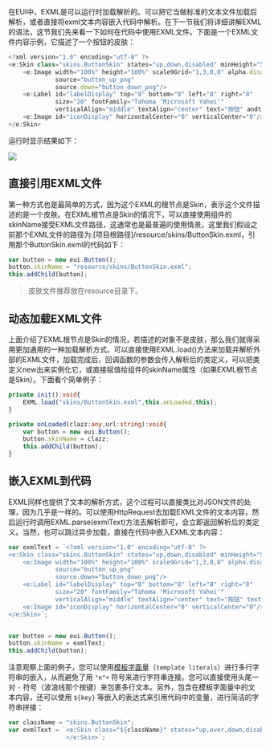 在EUI中，EXML是可以运行时加载解析的。可以把它当做标准的文本文件加载后解析，或者直接将exml文本内容嵌入代码中解析。在下一节我们将详细讲解EXML的语法，这节我们先来看一下如何在代码中使用EXML文件。下面是一个EXML文件内容示例，它描述了一个按钮的皮肤：

~~~ typescript
<?xml version="1.0" encoding="utf-8" ?> 
<e:Skin class="skins.ButtonSkin" states="up,down,disabled" minHeight="50" minWidth="100" xmlns:e="http://ns.egret.com/eui"> 
	<e:Image width="100%" height="100%" scale9Grid="1,3,8,8" alpha.disabled="0.5"
             source="button_up_png"
             source.down="button_down_png"/> 
    <e:Label id="labelDisplay" top="8" bottom="8" left="8" right="8"
             size="20" fontFamily="Tahoma 'Microsoft Yahei'"
             verticalAlign="middle" textAlign="center" text="按钮" andtextColor="0x000000"/> 
    <e:Image id="iconDisplay" horizontalCenter="0" verticalCenter="0"/> 
</e:Skin>
~~~

运行时显示结果如下：

![](5604f3f0f0409.png)

## 直接引用EXML文件
第一种方式也是最简单的方式，因为这个EXML的根节点是Skin，表示这个文件描述的是一个皮肤。在EXML根节点是Skin的情况下，可以直接使用组件的skinName接受EXML文件路径，这通常也是最普遍的使用情景。这里我们假设之前那个EXML文件的路径为:[项目根路径]/resource/skins/ButtonSkin.exml，引用那个ButtonSkin.exml的代码如下：

~~~ typescript
var button = new eui.Button();
button.skinName = "resource/skins/ButtonSkin.exml";
this.addChild(button);
~~~

> 皮肤文件推荐放在resource目录下。

## 动态加载EXML文件

上面介绍了EXML根节点是Skin的情况，若描述的对象不是皮肤，那么我们就得采用更加通用的一种加载解析方式。可以直接使用EXML.load()方法来加载并解析外部的EXML文件，加载完成后，回调函数的参数会传入解析后的类定义，可以把类定义new出来实例化它，或直接赋值给组件的skinName属性（如果EXML根节点是Skin）。下面看个简单例子：

~~~ typescript
private init():void{
    EXML.load("skins/ButtonSkin.exml",this.onLoaded,this);
}

private onLoaded(clazz:any,url:string):void{
    var button = new eui.Button();
    button.skinName = clazz;
    this.addChild(button);
}
~~~

## 嵌入EXML到代码

EXML同样也提供了文本的解析方式，这个过程可以直接类比对JSON文件的处理，因为几乎是一样的。可以使用HttpRequest去加载EXML文件的文本内容，然后运行时调用EXML.parse(exmlText)方法去解析即可，会立即返回解析后的类定义。当然，也可以跳过异步加载，直接在代码中嵌入EXML文本内容：

~~~ typescript
var exmlText = `<?xml version="1.0" encoding="utf-8" ?> 
<e:Skin class="skins.ButtonSkin" states="up,down,disabled" minHeight="50" minWidth="100" xmlns:e="http://ns.egret.com/eui"> 
	<e:Image width="100%" height="100%" scale9Grid="1,3,8,8" alpha.disabled="0.5"
             source="button_up_png"
             source.down="button_down_png"/> 
    <e:Label id="labelDisplay" top="8" bottom="8" left="8" right="8"
             size="20" fontFamily="Tahoma 'Microsoft Yahei'"
             verticalAlign="middle" textAlign="center" text="按钮" textColor="0x000000"/> 
    <e:Image id="iconDisplay" horizontalCenter="0" verticalCenter="0"/> 
</e:Skin>`;


var button = new eui.Button();
button.skinName = exmlText;
this.addChild(button);
~~~
注意观察上面的例子，您可以使用[模板字面量](https://developer.mozilla.org/zh-CN/docs/Web/JavaScript/Reference/template_strings)（`template literals`）进行多行字符串的嵌入，从而避免了用 `"n"+` 符号来进行字符串连接。您可以直接使用头尾一对 `·` 符号（波浪线那个按键）来包裹多行文本。另外，包含在模板字面量中的文本内容，还可以使用 `${key}` 等嵌入的表达式来引用代码中的变量，进行简洁的字符串拼接：

~~~ typescript
var className = "skins.ButtonSkin";
var exmlText = `<e:Skin class="${className}" states="up,over,down,disabled" xmlns:s="http://ns.egret.com/eui">                ...
                </e:Skin>`;
~~~
